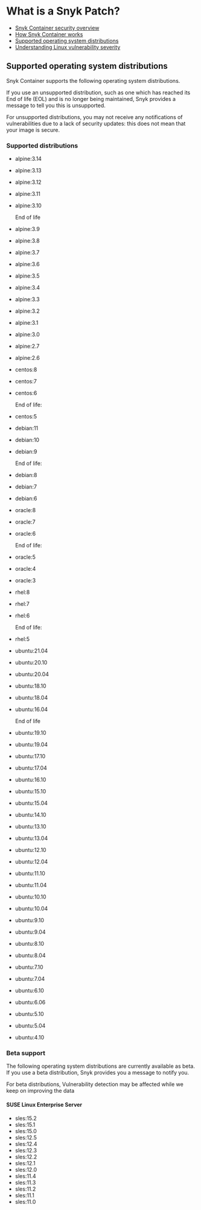 # What is a Snyk Patch?

* [ Snyk Container security overview](https://github.com/snyk/user-docs/tree/caef522cc2da817b75170d43049a1e6dd9d856fb/hc/en-us/articles/360003946897-Snyk-Container-security-overview/README.md)
* [ How Snyk Container works](https://github.com/snyk/user-docs/tree/caef522cc2da817b75170d43049a1e6dd9d856fb/hc/en-us/articles/360003915918-How-Snyk-Container-works/README.md)
* [ Supported operating system distributions](https://github.com/snyk/user-docs/tree/caef522cc2da817b75170d43049a1e6dd9d856fb/hc/en-us/articles/360017545417-Supported-operating-system-distributions/README.md)
* [ Understanding Linux vulnerability severity](https://github.com/snyk/user-docs/tree/caef522cc2da817b75170d43049a1e6dd9d856fb/hc/en-us/articles/360013304357-Understanding-Linux-vulnerability-severity/README.md)

## Supported operating system distributions

Snyk Container supports the following operating system distributions.

If you use an unsupported distribution, such as one which has reached its End of life \(EOL\) and is no longer being maintained, Snyk provides a message to tell you this is unsupported.

For unsupported distributions, you may not receive any notifications of vulnerabilities due to a lack of security updates: this does not mean that your image is secure.

### Supported distributions

* alpine:3.14
* alpine:3.13
* alpine:3.12
* alpine:3.11
* alpine:3.10

  End of life

* alpine:3.9
* alpine:3.8
* alpine:3.7
* alpine:3.6
* alpine:3.5
* alpine:3.4
* alpine:3.3
* alpine:3.2
* alpine:3.1
* alpine:3.0
* alpine:2.7
* alpine:2.6
* centos:8
* centos:7
* centos:6

  End of life:

* centos:5
* debian:11
* debian:10
* debian:9

  End of life:

* debian:8
* debian:7
* debian:6
* oracle:8
* oracle:7
* oracle:6

  End of life:

* oracle:5
* oracle:4
* oracle:3
* rhel:8
* rhel:7
* rhel:6

  End of life:

* rhel:5
* ubuntu:21.04
* ubuntu:20.10
* ubuntu:20.04
* ubuntu:18.10
* ubuntu:18.04
* ubuntu:16.04

  End of life

* ubuntu:19.10
* ubuntu:19.04
* ubuntu:17.10
* ubuntu:17.04
* ubuntu:16.10
* ubuntu:15.10
* ubuntu:15.04
* ubuntu:14.10
* ubuntu:13.10
* ubuntu:13.04
* ubuntu:12.10
* ubuntu:12.04
* ubuntu:11.10
* ubuntu:11.04
* ubuntu:10.10
* ubuntu:10.04
* ubuntu:9.10
* ubuntu:9.04
* ubuntu:8.10
* ubuntu:8.04
* ubuntu:7.10
* ubuntu:7.04
* ubuntu:6.10
* ubuntu:6.06
* ubuntu:5.10
* ubuntu:5.04
* ubuntu:4.10

### Beta support

The following operating system distributions are currently available as beta. If you use a beta distribution, Snyk provides you a message to notify you.

For beta distributions, Vulnerability detection may be affected while we keep on improving the data

#### SUSE Linux Enterprise Server

* sles:15.2
* sles:15.1
* sles:15.0
* sles:12.5
* sles:12.4
* sles:12.3
* sles:12.2
* sles:12.1
* sles:12.0
* sles:11.4
* sles:11.3
* sles:11.2
* sles:11.1
* sles:11.0

